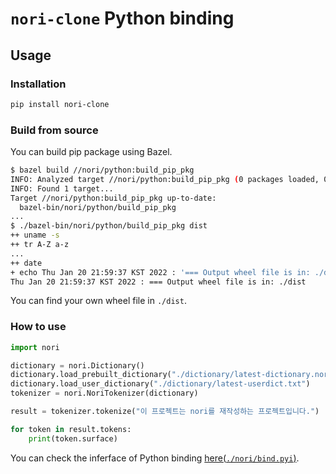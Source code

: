 # `nori-clone` Python binding

## Usage

### Installation

```sh
pip install nori-clone
```

### Build from source

You can build pip package using Bazel.

```sh
$ bazel build //nori/python:build_pip_pkg
INFO: Analyzed target //nori/python:build_pip_pkg (0 packages loaded, 0 targets configured).
INFO: Found 1 target...
Target //nori/python:build_pip_pkg up-to-date:
  bazel-bin/nori/python/build_pip_pkg
...
$ ./bazel-bin/nori/python/build_pip_pkg dist
++ uname -s
++ tr A-Z a-z
...
++ date
+ echo Thu Jan 20 21:59:37 KST 2022 : '=== Output wheel file is in: ./dist'
Thu Jan 20 21:59:37 KST 2022 : === Output wheel file is in: ./dist
```

You can find your own wheel file in `./dist`.

### How to use

```python
import nori

dictionary = nori.Dictionary()
dictionary.load_prebuilt_dictionary("./dictionary/latest-dictionary.nori")
dictionary.load_user_dictionary("./dictionary/latest-userdict.txt")
tokenizer = nori.NoriTokenizer(dictionary)

result = tokenizer.tokenize("이 프로젝트는 nori를 재작성하는 프로젝트입니다.")

for token in result.tokens:
    print(token.surface)
```

You can check the inferface of Python binding [here(`./nori/bind.pyi`)](./nori/bind.pyi).

<!-- TODO(jeongukjae): add description -->
